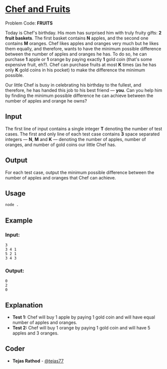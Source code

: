 
# [Chef and Fruits](https://www.codechef.com/problems/FRUITS)
Problem Code: **FRUITS**

Today is Chef's birthday. His mom has surprised him with truly fruity gifts: **2 fruit baskets**. The first basket contains **N** apples, and the second one contains **M** oranges. Chef likes apples and oranges very much but he likes them equally, and therefore, wants to have the minimum possible difference between the number of apples and oranges he has. To do so, he can purchase **1** apple or **1** orange by paying exactly **1** gold coin (that's some expensive fruit, eh?). Chef can purchase fruits at most **K** times (as he has only **K** gold coins in his pocket) to make the difference the minimum possible.

Our little Chef is busy in celebrating his birthday to the fullest, and therefore, he has handed this job to his best friend — **you**. Can you help him by finding the minimum possible difference he can achieve between the number of apples and orange he owns?

## Input

The first line of input contains a single integer **T** denoting the number of test cases. The first and only line of each test case contains **3** space separated integers — **N**, **M** and **K** — denoting the number of apples, number of oranges, and number of gold coins our little Chef has.

## Output

For each test case, output the minimum possible difference between the number of apples and oranges that Chef can achieve.

## Usage
```sh
node .
```
## Example
### Input:
```
3
3 4 1
5 2 1
3 4 3
```
### Output:
```
0
2
0
```
## Explanation

- **Test 1:** Chef will buy 1 apple by paying 1 gold coin and will have equal number of apples and oranges.
- **Test 2:** Chef will buy 1 orange by paying 1 gold coin and will have 5 apples and 3 oranges.

## Coder

* **Tejas Rathod** - [@tejas77](https://github.com/tejas77)
